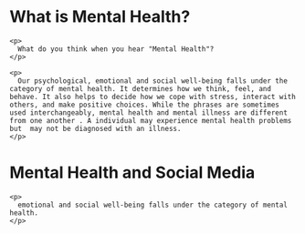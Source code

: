 <html lang="en">
  <head>
    <meta charset="utf-8">
    <meta http-equiv="X-UA-Compatible" content="IE=edge">
    <meta name="viewport" content="width=device-width, initial-scale=1">
  </head>  
  <body>
    <h1>What is Mental Health?</h1>
    
    <p>
      What do you think when you hear "Mental Health"?
    </p>
    
    <p>
      Our psychological, emotional and social well-being falls under the category of mental health. It determines how we think, feel, and behave. It also helps to decide how we cope with stress, interact with others, and make positive choices. While the phrases are sometimes used interchangeably, mental health and mental illness are different from one another . A individual may experience mental health problems but  may not be diagnosed with an illness.
    </p>
    
  </body>
   <head>
    <meta charset="utf-8">
    <meta http-equiv="X-UA-Compatible" content="IE=edge">
    <meta name="viewport" content="width=device-width, initial-scale=1">
  </head>  
  <body>
    <h1>Mental Health and Social Media</h1>
    
    <p>
      emotional and social well-being falls under the category of mental health.
    </p>
    
  
</html>
